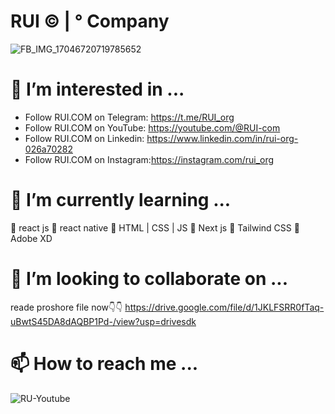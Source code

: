 # RUI © | ° Company
![FB_IMG_17046720719785652](https://github.com/RUI-com/RUI-com/assets/139192231/b6e10acf-e3d7-4559-976d-26f6eaec6b42)

# 👀 I’m interested in ...
 + Follow RUI.COM on Telegram: ⁨https://t.me/RUI_org⁩
 + Follow RUI.COM on YouTube: https://youtube.com/@RUI-com
 + Follow RUI.COM on Linkedin: https://www.linkedin.com/in/rui-org-026a70282
 + Follow RUI.COM on Instagram:⁨https://instagram.com/rui_org

# 🌱 I’m currently learning ...
🚩 react js
🚩 react native
🚩 HTML | CSS | JS
🚩 Next js
🚩 Tailwind CSS
🚩 Adobe XD
# 💞️ I’m looking to collaborate on ...
reade proshore file now👇👇
https://drive.google.com/file/d/1JKLFSRR0fTaq-uBwtS45DA8dAQBP1Pd-/view?usp=drivesdk
# 📫 How to reach me ...
![RU-Youtube](https://github.com/RUI-com/RUI-com/assets/139192231/97d097c5-a3f1-41f9-9f7d-11e53807f00b)

<!---
RUI-com/RUI-com is a ✨ special ✨ repository because its `README.md` (this file) appears on your GitHub profile.
You can click the Preview link to take a look at your changes.
--->
